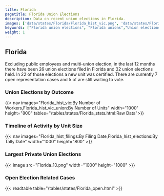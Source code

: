 ```yaml
---
title: Florida
pagetitle: Florida Union Elections
description: Data on recent union elections in Florida.
images: ['data/states/Florida/Florida_hist_vic.png', 'data/states/Florida/Florida_hist_size.png', 'data/states/Florida/Florida_10.png']
keywords: ["Florida union elections", "Florida unions","Union elections"]
weight: 1
---
```

##  Florida

Excluding public employees and multi-union election, in the last 12 months there have been 26 union elections filed in Florida and 32 union elections held. In 22 of those elections a new unit was certified. There are currently 7 open representation cases and 5 of are still waiting to vote.

### Union Elections by Outcome
{{< nav images="Florida_hist_vic:By Number of Workers,Florida_hist_vic_union:By Number of Units" width="1000" height="800" tables="/tables/states/Florida_stats.html:Raw Data">}}

### Timeline of Activity by Unit Size
{{< nav images="Florida_hist_filings:By Filing Date,Florida_hist_elections:By Tally Date" width="1000" height="800" >}}

### Largest Private Union Elections
{{< image src="Florida_10.png" width="1000" height="1000"  >}}

### Open Election Related Cases
{{< readtable table="/tables/states/Florida_open.html" >}}

